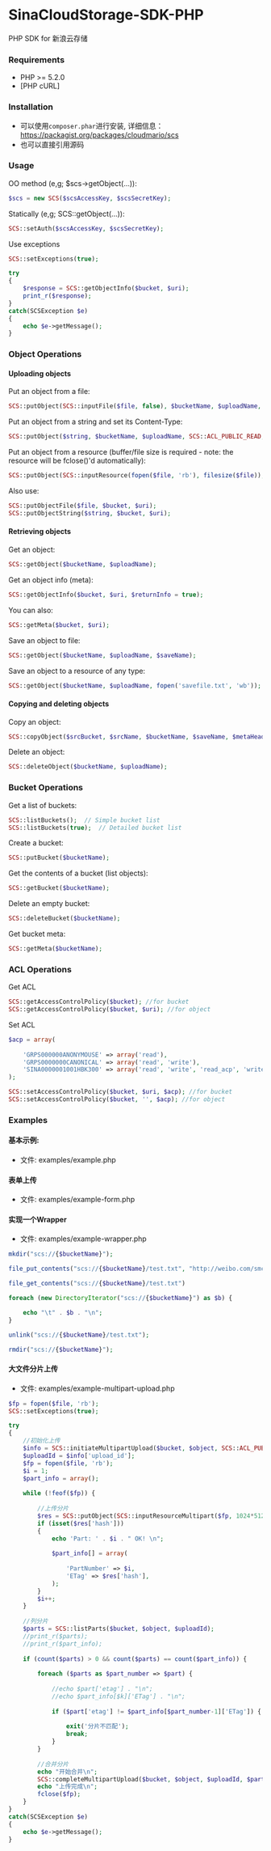 SinaCloudStorage-SDK-PHP
========================

PHP SDK for 新浪云存储


### Requirements

* PHP >= 5.2.0
* [PHP cURL]

### Installation

* 可以使用`composer.phar`进行安装, 详细信息：https://packagist.org/packages/cloudmario/scs
* 也可以直接引用源码

### Usage

OO method (e,g; $scs->getObject(...)):

```php
$scs = new SCS($scsAccessKey, $scsSecretKey);
```

Statically (e,g; SCS::getObject(...)):

```php
SCS::setAuth($scsAccessKey, $scsSecretKey);
```

Use exceptions

```php
SCS::setExceptions(true);

try
{
	$response = SCS::getObjectInfo($bucket, $uri);
	print_r($response);
}
catch(SCSException $e)
{
	echo $e->getMessage();
}
```


### Object Operations

#### Uploading objects

Put an object from a file:

```php
SCS::putObject(SCS::inputFile($file, false), $bucketName, $uploadName, SCS::ACL_PUBLIC_READ);
```

Put an object from a string and set its Content-Type:

```php
SCS::putObject($string, $bucketName, $uploadName, SCS::ACL_PUBLIC_READ, array(), array('Content-Type' => 'text/plain'));
```

Put an object from a resource (buffer/file size is required - note: the resource will be fclose()'d automatically):

```php
SCS::putObject(SCS::inputResource(fopen($file, 'rb'), filesize($file)), $bucketName, $uploadName, SCS::ACL_PUBLIC_READ);
```

Also use:

```php
SCS::putObjectFile($file, $bucket, $uri);
SCS::putObjectString($string, $bucket, $uri);
```

#### Retrieving objects

Get an object:

```php
SCS::getObject($bucketName, $uploadName);
```

Get an object info (meta):

```php
SCS::getObjectInfo($bucket, $uri, $returnInfo = true);
```

You can also:

```php
SCS::getMeta($bucket, $uri);
```

Save an object to file:

```php
SCS::getObject($bucketName, $uploadName, $saveName);
```

Save an object to a resource of any type:

```php
SCS::getObject($bucketName, $uploadName, fopen('savefile.txt', 'wb'));
```

#### Copying and deleting objects

Copy an object:

```php
SCS::copyObject($srcBucket, $srcName, $bucketName, $saveName, $metaHeaders = array(), $requestHeaders = array());
```

Delete an object:

```php
SCS::deleteObject($bucketName, $uploadName);
```

### Bucket Operations

Get a list of buckets:

```php
SCS::listBuckets();  // Simple bucket list
SCS::listBuckets(true);  // Detailed bucket list
```

Create a bucket:

```php
SCS::putBucket($bucketName);
```

Get the contents of a bucket (list objects):

```php
SCS::getBucket($bucketName);
```

Delete an empty bucket:

```php
SCS::deleteBucket($bucketName);
```

Get bucket meta:

```php
SCS::getMeta($bucketName);
```

### ACL Operations

Get ACL

```php
SCS::getAccessControlPolicy($bucket); //for bucket
SCS::getAccessControlPolicy($bucket, $uri); //for object
```

Set ACL

```php
$acp = array(
	
	'GRPS000000ANONYMOUSE' => array('read'),
	'GRPS0000000CANONICAL' => array('read', 'write'),
	'SINA0000001001HBK300' => array('read', 'write', 'read_acp', 'write_acp')
);

SCS::setAccessControlPolicy($bucket, $uri, $acp); //for bucket
SCS::setAccessControlPolicy($bucket, '', $acp); //for object
```

### Examples


#### 基本示例:

* 文件: examples/example.php

#### 表单上传

* 文件: examples/example-form.php

#### 实现一个Wrapper

* 文件: examples/example-wrapper.php

```php
mkdir("scs://{$bucketName}");

file_put_contents("scs://{$bucketName}/test.txt", "http://weibo.com/smcz !");

file_get_contents("scs://{$bucketName}/test.txt")

foreach (new DirectoryIterator("scs://{$bucketName}") as $b) {

	echo "\t" . $b . "\n";
}

unlink("scs://{$bucketName}/test.txt");

rmdir("scs://{$bucketName}");
```

#### 大文件分片上传

* 文件: examples/example-multipart-upload.php

```php
$fp = fopen($file, 'rb');
SCS::setExceptions(true);

try
{
	//初始化上传
	$info = SCS::initiateMultipartUpload($bucket, $object, SCS::ACL_PUBLIC_READ);
	$uploadId = $info['upload_id'];
	$fp = fopen($file, 'rb');
	$i = 1;
	$part_info = array();
	
	while (!feof($fp)) {
		
		//上传分片	
		$res = SCS::putObject(SCS::inputResourceMultipart($fp, 1024*512, $uploadId, $i), $bucket, $object);	
		if (isset($res['hash']))
		{	
			echo 'Part: ' . $i . " OK! \n";
			
			$part_info[] = array(
				
				'PartNumber' => $i,
				'ETag' => $res['hash'],
			);
		}
		$i++;
	}
	
	//列分片
	$parts = SCS::listParts($bucket, $object, $uploadId);
	//print_r($parts);
	//print_r($part_info);
	
	if (count($parts) > 0 && count($parts) == count($part_info)) {
		
		foreach ($parts as $part_number => $part) {
			
			//echo $part['etag'] . "\n";
			//echo $part_info[$k]['ETag'] . "\n";
			
			if ($part['etag'] != $part_info[$part_number-1]['ETag']) {
				
				exit('分片不匹配');
				break;
			}
		}
		
		//合并分片
		echo "开始合并\n";
		SCS::completeMultipartUpload($bucket, $object, $uploadId, $part_info);
		echo "上传完成\n";	
		fclose($fp);
	}
}
catch(SCSException $e)
{
    echo $e->getMessage();
}
```
